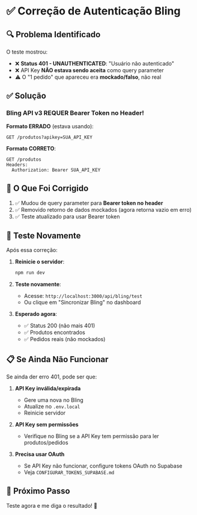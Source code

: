 # ✅ Correção de Autenticação Bling

## 🔍 Problema Identificado

O teste mostrou:
- ❌ **Status 401 - UNAUTHENTICATED**: "Usuário não autenticado"
- ❌ API Key **NÃO estava sendo aceita** como query parameter
- ⚠️ O "1 pedido" que apareceu era **mockado/falso**, não real

## ✅ Solução

### **Bling API v3 REQUER Bearer Token no Header!**

**Formato ERRADO** (estava usando):
```
GET /produtos?apikey=SUA_API_KEY
```

**Formato CORRETO**:
```
GET /produtos
Headers:
  Authorization: Bearer SUA_API_KEY
```

## 🔧 O Que Foi Corrigido

1. ✅ Mudou de query parameter para **Bearer token no header**
2. ✅ Removido retorno de dados mockados (agora retorna vazio em erro)
3. ✅ Teste atualizado para usar Bearer token

## 🧪 Teste Novamente

Após essa correção:

1. **Reinicie o servidor**:
   ```bash
   npm run dev
   ```

2. **Teste novamente**:
   - Acesse: `http://localhost:3000/api/bling/test`
   - Ou clique em "Sincronizar Bling" no dashboard

3. **Esperado agora**:
   - ✅ Status 200 (não mais 401)
   - ✅ Produtos encontrados
   - ✅ Pedidos reais (não mockados)

## 📋 Se Ainda Não Funcionar

Se ainda der erro 401, pode ser que:

1. **API Key inválida/expirada**
   - Gere uma nova no Bling
   - Atualize no `.env.local`
   - Reinicie servidor

2. **API Key sem permissões**
   - Verifique no Bling se a API Key tem permissão para ler produtos/pedidos

3. **Precisa usar OAuth**
   - Se API Key não funcionar, configure tokens OAuth no Supabase
   - Veja `CONFIGURAR_TOKENS_SUPABASE.md`

## 🎯 Próximo Passo

Teste agora e me diga o resultado! 🚀

